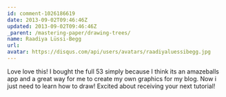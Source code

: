 ```yaml
---
id: comment-1026186619
date: 2013-09-02T09:46:46Z
updated: 2013-09-02T09:46:46Z
_parent: /mastering-paper/drawing-trees/
name: Raadiya Lüssi-Begg
url:
avatar: https://disqus.com/api/users/avatars/raadiyaluessibegg.jpg
---
```


Love love this! I bought the full 53 simply because I think its an amazeballs
app and a great way for me to create my own graphics for my blog. Now i just need
to learn how to draw! Excited about receiving your next tutorial!
